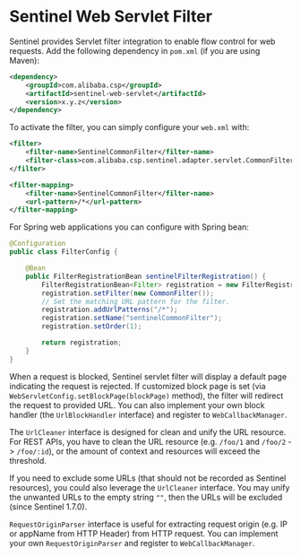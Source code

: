 # Sentinel Web Servlet Filter

Sentinel provides Servlet filter integration to enable flow control for web requests.
Add the following dependency in `pom.xml` (if you are using Maven):

```xml
<dependency>
    <groupId>com.alibaba.csp</groupId>
    <artifactId>sentinel-web-servlet</artifactId>
    <version>x.y.z</version>
</dependency>
```

To activate the filter, you can simply configure your `web.xml` with:

```xml
<filter>
	<filter-name>SentinelCommonFilter</filter-name>
	<filter-class>com.alibaba.csp.sentinel.adapter.servlet.CommonFilter</filter-class>
</filter>

<filter-mapping>
	<filter-name>SentinelCommonFilter</filter-name>
	<url-pattern>/*</url-pattern>
</filter-mapping>
```

For Spring web applications you can configure with Spring bean:

```java
@Configuration
public class FilterConfig {

    @Bean
    public FilterRegistrationBean sentinelFilterRegistration() {
        FilterRegistrationBean<Filter> registration = new FilterRegistrationBean<>();
        registration.setFilter(new CommonFilter());
        // Set the matching URL pattern for the filter.
        registration.addUrlPatterns("/*");
        registration.setName("sentinelCommonFilter");
        registration.setOrder(1);

        return registration;
    }
}
```

When a request is blocked, Sentinel servlet filter will display a default page indicating the request is rejected.
If customized block page is set (via `WebServletConfig.setBlockPage(blockPage)` method),
the filter will redirect the request to provided URL. You can also implement your own
block handler (the `UrlBlockHandler` interface) and register to `WebCallbackManager`.

The `UrlCleaner` interface is designed for clean and unify the URL resource.
For REST APIs, you have to clean the URL resource (e.g. `/foo/1` and `/foo/2` -> `/foo/:id`), or
the amount of context and resources will exceed the threshold.

If you need to exclude some URLs (that should not be recorded as Sentinel resources), you could also
leverage the `UrlCleaner` interface. You may unify the unwanted URLs to the empty string `""`,
then the URLs will be excluded (since Sentinel 1.7.0).

`RequestOriginParser` interface is useful for extracting request origin (e.g. IP or appName from HTTP Header)
from HTTP request. You can implement your own `RequestOriginParser` and register to `WebCallbackManager`.